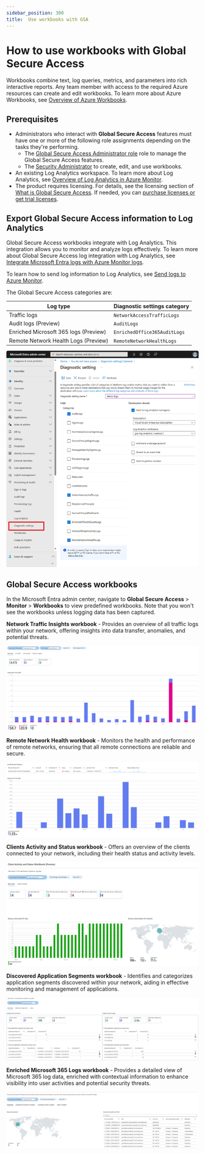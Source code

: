 ```yaml
---
sidebar_position: 300
title:  Use workbooks with GSA
---
```

# How to use workbooks with Global Secure Access

Workbooks combine text, log queries, metrics, and parameters into rich interactive reports. Any team member with access to the required Azure resources can create and edit workbooks. To learn more about Azure Workbooks, see [Overview of Azure Workbooks](https://learn.microsoft.com/en-us/azure/azure-monitor/visualize/workbooks-overview).

## Prerequisites
- Administrators who interact with **Global Secure Access** features must have one or more of the following role assignments depending on the tasks they're performing.
   - The [Global Secure Access Administrator role](https://learn.microsoft.com/en-us/entra/identity/role-based-access-control/permissions-reference) role to manage the Global Secure Access features.
   - The [Security Administrator](https://learn.microsoft.com/en-us/entra/identity/role-based-access-control/permissions-reference#security-administrator) to create, edit, and use workbooks.
- An existing Log Analytics workspace. To learn more about Log Analytics, see [Overview of Log Analytics in Azure Monitor](https://learn.microsoft.com/en-us/azure/azure-monitor/logs/log-analytics-overview).
- The product requires licensing. For details, see the licensing section of [What is Global Secure Access](https://learn.microsoft.com/en-us/entra/global-secure-access/overview-what-is-global-secure-access). If needed, you can [purchase licenses or get trial licenses](https://aka.ms/azureadlicense).


## Export Global Secure Access information to Log Analytics

Global Secure Access workbooks integrate with Log Analytics. This integration allows you to monitor and analyze logs effectively. To learn more about Global Secure Access log integration with Log Analytics, see [Integrate Microsoft Entra logs with Azure Monitor logs](https://learn.microsoft.com/en-us/entra/identity/monitoring-health/howto-integrate-activity-logs-with-azure-monitor-logs).

To learn how to send log information to Log Analytics, see [Send logs to Azure Monitor](https://learn.microsoft.com/en-us/entra/identity/monitoring-health/howto-integrate-activity-logs-with-azure-monitor-logs#send-logs-to-azure-monitor).

The Global Secure Access categories are: 

|Log type   |Diagnostic settings category   |
|----------|-----------|
|Traffic logs     |`NetworkAccessTrafficLogs`       |
|Audit logs (Preview) | `AuditLogs` |
|Enriched Microsoft 365 logs (Preview) |`EnrichedOffice365AuditLogs`   |
|Remote Network Health Logs (Preview) |`RemoteNetworkHealthLogs` |

![alt text](./img/add-diagnostic-setting.png)

## Global Secure Access workbooks

In the Microsoft Entra admin center, navigate to **Global Secure Access** > **Monitor** > **Workbooks** to view predefined workbooks. Note that you won't see the workbooks unless logging data has been captured.

**Network Traffic Insights workbook** - 
Provides an overview of all traffic logs within your network, offering insights into data transfer, anomalies, and potential threats. 

![alt text](./img/Network-Traffic-Insights.png)

**Remote Network Health workbook** - 
Monitors the health and performance of remote networks, ensuring that all remote connections are reliable and secure. 

![alt text](./img/Remote-Network-Health.png)

**Clients Activity and Status workbook** - 
Offers an overview of the clients connected to your network, including their health status and activity levels. 

![alt text](./img/Client-Activity.png)

**Discovered Application Segments workbook** - 
Identifies and categorizes application segments discovered within your network, aiding in effective monitoring and management of applications. 

![alt text](./img/App-Discovery.png)

**Enriched Microsoft 365 Logs workbook** - 
Provides a detailed view of Microsoft 365 log data, enriched with contextual information to enhance visibility into user activities and potential security threats. 

![alt text](./img/Enriched-Logs.png)
